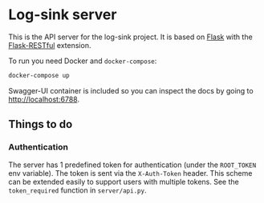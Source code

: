 # Log-sink server
This is the API server for the log-sink project.
It is based on [Flask](http://flask.pocoo.org/) with the
[Flask-RESTful](https://flask-restful.readthedocs.io/en/0.3.5/) extension.

To run you need Docker and `docker-compose`:
```bash
docker-compose up
```

Swagger-UI container is included so you can inspect the docs by going to <http://localhost:6788>.

## Things to do
### Authentication
The server has 1 predefined token for authentication (under the `ROOT_TOKEN` env variable).
The token is sent via the `X-Auth-Token` header. This scheme can be extended easily to
support users with multiple tokens. See the `token_required` function in `server/api.py`.
